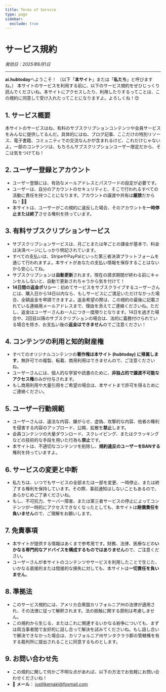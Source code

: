 ```yaml
---
title: Terms of Service
type: page
sidebar:
  exclude: true
---
```

# サービス規約

*発効日：2025年6月1日*

---

**ai.hubtoday**へようこそ！
（以下「**本サイト**」または「**私たち**」と呼びますね。）
本サイトのサービスを利用する前に、以下のサービス規約をぜひじっくり読んでくださいね。本サイトにアクセスしたり、利用したりするってことは、この規約に同意して受け入れたってことになりますよ。よろしくね！😊

## 1. サービス概要
本サイトのサービスはね、有料のサブスクリプションコンテンツや会員サービスをみんなに提供してるんだ。具体的にはね、ブログ記事、ここだけの特別リソース、電子書籍、コミュニティでの交流なんかが含まれるけど、これだけじゃないよ。一部のコンテンツは、もちろんサブスクリプションユーザー限定だから、そこは気をつけてね！

## 2. ユーザー登録とアカウント
- ユーザー登録には、有効なメールアドレスとパスワードの設定が必要です。
- ユーザーは、自分のアカウントのセキュリティと、そこで行われるすべての活動に責任を持つことになります。アカウントの譲渡や共有は**厳禁**だからね！🙅‍♀️
- 本サイトは、ユーザーがこの規約に違反した場合、そのアカウントを**一時停止または終了**させる権利を持っています。

## 3. 有料サブスクリプションサービス
- サブスクリプションサービスは、月ごとまたは年ごとの課金が基本で、料金は決済ページにしっかり明記されています。
- すべての支払いは、StripeやPayPalといった第三者決済プラットフォームを通じて行われますよ。本サイトがあなたの支払い情報を保存することはないから安心してね。
- サブスクリプションは**自動更新**されます。現在の請求期間が終わる前にキャンセルしないと、自動で更新されちゃうから気を付けて！
- **14日間の返金ポリシー**：初めてサービスをサブスクライブするユーザーさんには、購入日から14日以内なら、もしサービスにご満足いただけなかった場合、全額返金を申請できますよ。返金希望の際は、この規約の最後に記載されている連絡用メールアドレスまで、理由を添えてご連絡くださいね。ただし、返金はユーザーさんお一人につき一度限りとなります。14日を過ぎた場合や、2回目以降のサブスクリプションの場合は、法的に義務付けられている場合を除き、お支払い後の**返金はできません**のでご注意ください！

## 4. コンテンツの利用と知的財産権
- すべてのオリジナルコンテンツの**著作権は本サイト (hubtoday) に帰属します**。無許可での複製、転載、商用利用はできませんので、ご注意くださいね。
- ユーザーさんには、個人的な学習や読書のために、**非独占的で譲渡不可能なアクセス権**のみが付与されます。
- もし商用利用や大量引用をご希望の場合は、本サイトまで許可を得るためにご連絡ください。

## 5. ユーザー行動規範
- ユーザーさんは、違法な内容、嫌がらせ、虚偽、攻撃的な内容、他者の権利を侵害する内容のアップロード、公開、拡散を**禁止**します。
- 会員コンテンツの大量ダウンロード、スクレイピング、またはクラッキングなどの技術的な手段を用いた行為も**禁止**です。
- 本サイトは、不適切なコンテンツを削除し、**規約違反のユーザーをBANする**権利を持っていますよ。

## 6. サービスの変更と中断
- 私たちは、いつでもサービスの全部または一部を変更、一時停止、または終了する権利を保持しています。その際、事前通知はしないこともあるので、あらかじめご了承くださいね。
- もし、不可抗力、サーバー障害、または第三者サービスの停止によってコンテンツが一時的にアクセスできなくなったとしても、本サイトは**賠償責任を負いません**ので、ご理解をお願いします。

## 7. 免責事項
- 本サイトが提供する情報はあくまで参考用です。財務、法律、医療などの**いかなる専門的なアドバイスを構成するものではありません**ので、ご注意ください。
- ユーザーさんが本サイトのコンテンツやサービスを利用したことで生じた、いかなる直接的または間接的な損失に対しても、本サイトは**一切責任を負いません**。

## 8. 準拠法
- このサービス規約には、アメリカ合衆国カリフォルニア州の法律が適用され、その法律に従って解釈されます。法の抵触に関する原則は考慮しません。
- この規約から生じる、またはこれに関連するいかなる紛争についても、まずは両当事者間で友好的に話し合って解決を試みてくださいね。もし話し合いで解決できなかった場合は、カリフォルニア州サンタクララ郡の管轄権を有する裁判所に提出されることに同意するものとします。

## 9. お問い合わせ先
- この規約に関して何かご不明な点があれば、以下の方法でお気軽にお問い合わせくださいね！
- 📧 **メール**： [justlikemaki@foxmail.com](mailto:justlikemaki@foxmail.com)